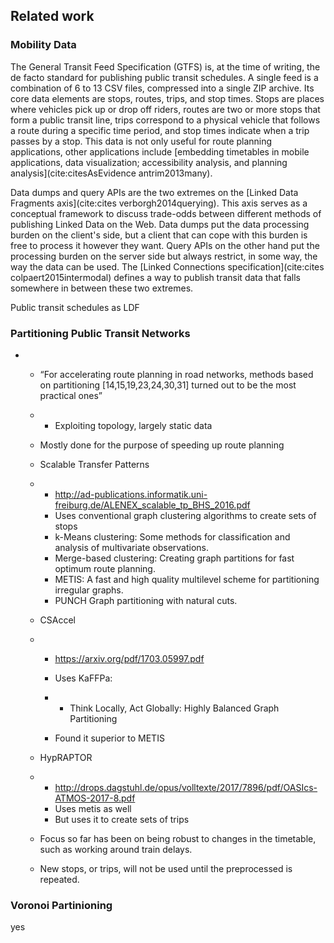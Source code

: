 ## Related work

### Mobility Data

The General Transit Feed Specification (GTFS) is, at the time of writing, the de facto standard for publishing public transit schedules. A single feed is a combination of 6 to 13 CSV files, compressed into a single ZIP archive. Its core data elements are stops, routes, trips, and stop times. Stops are places where vehicles pick up or drop off riders, routes are two or more stops that form a public transit line, trips correspond to a physical vehicle that follows a route during a specific time period, and stop times indicate when a trip passes by a stop. This data is not only useful for route planning applications, other applications include [embedding timetables in mobile applications, data visualization; accessibility analysis, and planning analysis](cite:citesAsEvidence antrim2013many).

Data dumps and query APIs are the two extremes on the [Linked Data Fragments axis](cite:cites verborgh2014querying). This axis serves as a conceptual framework to discuss trade-odds between different methods of publishing Linked Data on the Web. Data dumps put the data processing burden on the client's side, but a client that can cope with this burden is free to process it however they want. Query APIs on the other hand put the processing burden on the server side but always restrict, in some way, the way the data can be used. The [Linked Connections specification](cite:cites colpaert2015intermodal) defines a way to publish transit data that falls somewhere in between these two extremes.

Public transit schedules as LDF

### Partitioning Public Transit Networks

- - “For accelerating route planning in road networks, methods based on partitioning [14,15,19,23,24,30,31] turned out to be the most practical ones”

  - - Exploiting topology, largely static data

  - Mostly done for the purpose of speeding up route planning

  - Scalable Transfer Patterns

  - - http://ad-publications.informatik.uni-freiburg.de/ALENEX_scalable_tp_BHS_2016.pdf
    - Uses conventional graph clustering algorithms to create sets of stops
    - k-Means clustering:
      Some  methods  for  classification and  analysis  of  multivariate  observations.
    - Merge-based clustering:
      Creating graph partitions for fast optimum route planning.
    - METIS:
      A fast and high quality multilevel scheme for partitioning irregular graphs.
    - PUNCH
      Graph partitioning with natural cuts.

  - CSAccel 

  - - https://arxiv.org/pdf/1703.05997.pdf

    - Uses KaFFPa:

    - - Think Locally, Act Globally: Highly Balanced Graph Partitioning

    - Found it superior to METIS

  - HypRAPTOR

  - - http://drops.dagstuhl.de/opus/volltexte/2017/7896/pdf/OASIcs-ATMOS-2017-8.pdf
    - Uses metis as well
    - But uses it to create sets of trips

  - Focus so far has been on being robust to changes in the timetable, such as working around train delays.

  - New stops, or trips, will not be used until the preprocessed is repeated.

### Voronoi Partinioning

yes
